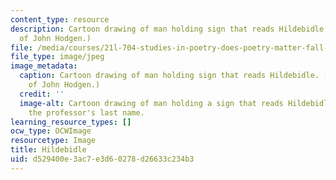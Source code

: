 ```yaml
---
content_type: resource
description: Cartoon drawing of man holding sign that reads Hildebidle. (Image courtesy
  of John Hodgen.)
file: /media/courses/21l-704-studies-in-poetry-does-poetry-matter-fall-2002/d529400e3ac7e3d60278d26633c234b3_21l-704f02.jpg
file_type: image/jpeg
image_metadata:
  caption: Cartoon drawing of man holding sign that reads Hildebidle. (Image courtesy
    of John Hodgen.)
  credit: ''
  image-alt: Cartoon drawing of man holding a sign that reads Hildebidle, which is
    the professor's last name.
learning_resource_types: []
ocw_type: OCWImage
resourcetype: Image
title: Hildebidle
uid: d529400e-3ac7-e3d6-0278-d26633c234b3
---
```


